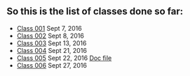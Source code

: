 ## So this is the list of classes done so far:
>
* [Class 001](https://github.com/Gideonamani/834/blob/gh-pages/%D0%91%D0%98%D0%A3%D0%A1/Class%20001.md) Sept 7, 2016
* [Class 002](https://github.com/Gideonamani/834/blob/gh-pages/%D0%91%D0%98%D0%A3%D0%A1/Class%20002.md) Sept 8, 2016
* [Class 003](https://github.com/Gideonamani/834/blob/gh-pages/%D0%91%D0%98%D0%A3%D0%A1/Class%20003.md) Sept 13, 2016
* [Class 004](https://github.com/Gideonamani/834/blob/gh-pages/%D0%91%D0%98%D0%A3%D0%A1/Class%20005.md) Sept 21, 2016
* [Class 005](https://github.com/Gideonamani/834/blob/gh-pages/%D0%91%D0%98%D0%A3%D0%A1/Class%20005.md) Sept 22, 2016
  [Doc file](https://docs.google.com/document/d/1POU7c95SXkKlYo8vhDIB1scp0WU-G04MWPraUy0dBy0/edit?usp=sharing) 
* [Class 006](https://github.com/Gideonamani/834/blob/gh-pages/%D0%91%D0%98%D0%A3%D0%A1/Class%20006.md) Sept 27, 2016
